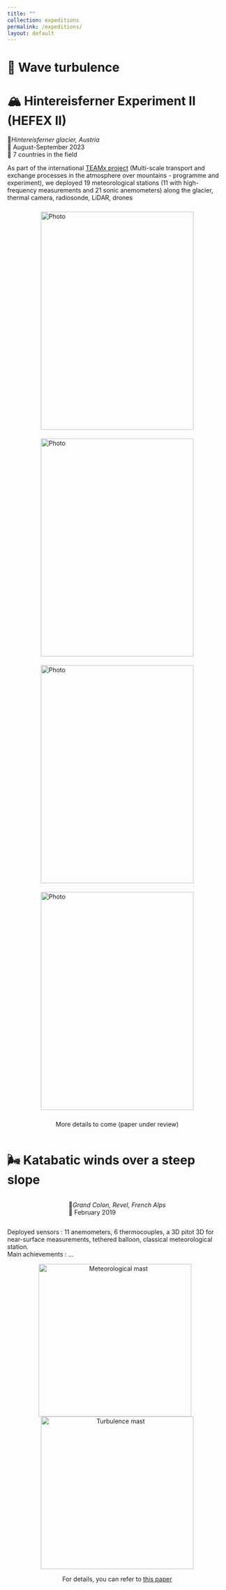 ```yaml
---
title: ""
collection: expeditions
permalink: /expeditions/
layout: default
---
```


# 🌊 Wave turbulence 

# 🏔️ Hintereisferner Experiment II (HEFEX II) 

📍*Hintereisferner glacier, Austria*  
📅 August-September 2023  
👤 7 countries in the field  

As part of the international [TEAMx project](https://www.teamx-programme.org/) (Multi-scale transport and exchange processes in the atmosphere over mountains - programme and experiment), we deployed 19 meteorological stations (11 with high-frequency measurements and 21 sonic anemometers) along the glacier, thermal camera, radiosonde, LiDAR, drones

<div style="display: flex; flex-wrap: wrap; justify-content: center;">
  <div style="width: 350px; height: 500px; margin: 10px; overflow: hidden;">
    <img src="/images/HEFEXII/Grand_mat.jpg" alt="Photo" style="width: 100%; height: 100%; object-fit: cover;" />
  </div>
  <div style="width: 350px; height: 500px; margin: 10px; overflow: hidden;">
    <img src="/images/HEFEXII/Glacier.JPG" alt="Photo" style="width: 100%; height: 100%; object-fit: cover;" />
  </div>
  <div style="width: 350px; height: 500px; margin: 10px; overflow: hidden;">
    <img src="/images/HEFEXII/LIDAR.JPG" alt="Photo" style="width: 100%; height: 100%; object-fit: cover;" />
  </div>
  <div style="width: 350px; height: 500px; margin: 10px; overflow: hidden;">
    <img src="/images/HEFEXII/Ballon.JPEG" alt="Photo" style="width: 100%; height: 100%; object-fit: cover;" />
  </div>


More details to come (paper under review)

---



# 🌬️ Katabatic winds over a steep slope

📍*Grand Colon, Revel, French Alps*  
📅 February 2019  

Deployed sensors : 11 anemometers, 6 thermocouples, a 3D pitot 3D for near-surface measurements, tethered balloon, classical meteorological station.  
Main achievements : ...   

<div style="text-align: center;">
  <div style="display: inline-block; margin-right: 10px;">
    <img src="/images/Grand_Colon/DSC02877.JPG" alt="Meteorological mast" width="350" />
  </div>
  <div style="display: inline-block;">
    <img src="/images/Grand_Colon/DSC02897.JPG" alt="Turbulence mast" width="350" />
  </div>
</div>


For details, you can refer to [this paper](https://hal.science/hal-03350043/file/Charrondi%C3%A8re2022.pdf)  






